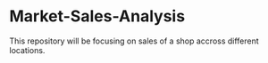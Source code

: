 # Market-Sales-Analysis
This repository will be focusing on sales of a shop accross different locations.
